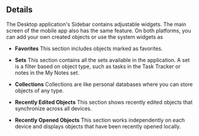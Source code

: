 ## Details

The Desktop application's Sidebar contains adjustable widgets. The main screen of the mobile app also has the same feature. On both platforms, you can add your own created objects or use the system widgets as

- **Favorites**
This section includes objects marked as favorites.
- **Sets**
This section contains all the sets available in the application. A set is a filter based on object type, such as tasks in the Task Tracker or notes in the My Notes set.
- **Collections**
Collections are like personal databases where you can store objects of any type.
- **Recently Edited Objects**
This section shows recently edited objects that synchronize across all devices.

- **Recently Opened Objects**
This section works independently on each device and displays objects that have been recently opened locally.